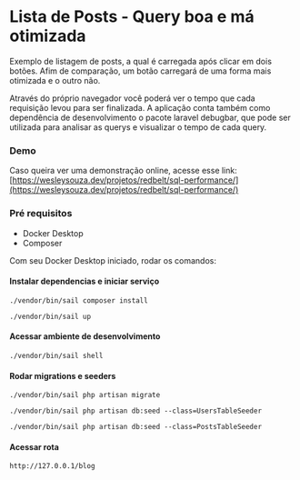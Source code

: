 
# Lista de Posts - Query boa e má otimizada
Exemplo de listagem de posts, a qual é carregada após clicar em dois botões. Afim de comparação, um botão carregará de uma forma mais otimizada e o outro não.

Através do próprio navegador você poderá ver o tempo que cada requisição levou para ser finalizada. A aplicação conta também como dependência de desenvolvimento o pacote laravel debugbar, que pode ser utilizada para analisar as querys e visualizar o tempo de cada query.

### Demo

Caso queira ver uma demonstração online, acesse esse link: [https://wesleysouza.dev/projetos/redbelt/sql-performance/](https://wesleysouza.dev/projetos/redbelt/sql-performance/)

### Pré requisitos

- Docker Desktop
- Composer


Com seu Docker Desktop iniciado, rodar os comandos:

#### Instalar dependencias e iniciar serviço
`./vendor/bin/sail composer install`

`./vendor/bin/sail up`

#### Acessar ambiente de desenvolvimento
`./vendor/bin/sail shell`

#### Rodar migrations e seeders
`./vendor/bin/sail php artisan migrate`

`./vendor/bin/sail php artisan db:seed --class=UsersTableSeeder`

`./vendor/bin/sail php artisan db:seed --class=PostsTableSeeder`

#### Acessar rota
`http://127.0.0.1/blog`

